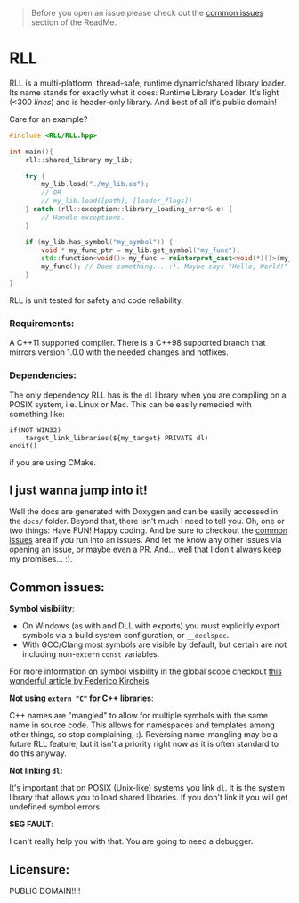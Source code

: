 > Before you open an issue please check out the [common issues](#common-issues) section of the ReadMe.

# RLL

RLL is a multi-platform, thread-safe, runtime dynamic/shared library loader. Its name stands for exactly what it does: Runtime Library Loader. It's light (<300 *lines*) and is header-only library. And best of all it's public domain!

Care for an example?

```cpp 
#include <RLL/RLL.hpp>

int main(){
    rll::shared_library my_lib;

    try {
        my_lib.load("./my_lib.so");
        // OR
        // my_lib.load([path], [loader_flags])
    } catch (rll::exception::library_loading_error& e) {
        // Handle exceptions.
    }

    if (my_lib.has_symbol("my_symbol")) {
        void * my_func_ptr = my_lib.get_symbol("my_func");
        std::function<void()> my_func = reinterpret_cast<void(*)()>(my_func_ptr);
        my_func(); // Does something... :). Maybe says "Hello, World!" or the sort.
    }
}
```

RLL is unit tested for safety and code reliability.

### Requirements:

A C++11 supported compiler. There is a C++98 supported branch that mirrors version 1.0.0 with the needed changes and hotfixes.

### Dependencies:

The only dependency RLL has is the `dl` library when you are compiling on a POSIX system, i.e. Linux or Mac. This can be easily remedied with something like:

```
if(NOT WIN32)
    target_link_libraries(${my_target} PRIVATE dl)
endif()
```

if you are using CMake.

## I just wanna jump into it!

Well the docs are generated with Doxygen and can be easily accessed in the `docs/` folder. Beyond that, there isn't much I need to tell you. Oh, one or two things: Have FUN! Happy coding. And be sure to checkout the [common issues](#common-issues) area if you run into an issues. And let me know any other issues via opening an issue, or maybe even a PR. And... well that I don't always keep my promises... :).

## Common issues:

**Symbol visibility**:

 - On Windows (as with and DLL with exports) you must explicitly export symbols via a build system configuration, or `__declspec`.
 - With GCC/Clang most symbols are visible by default, but certain are not including non-`extern` `const` variables.
  
For more information on symbol visibility in the global scope checkout [this wonderful article by 
Federico Kircheis](https://fekir.info/post/global-variables-in-cpp-libraries/).

**Not using `extern "C"` for C++ libraries**:

C++ names are "mangled" to allow for multiple symbols with the same name in source code. This allows for namespaces and templates among other things, so stop complaining, :). Reversing name-mangling may be a future RLL feature, but it isn't a priority right now as it is often standard to do this anyway.

**Not linking `dl`:**

It's important that on POSIX (Unix-like) systems you link `dl`. It is the system library that allows you to load shared libraries. If you don't link it you will get undefined symbol errors.

**SEG FAULT**:

I can't really help you with that. You are going to need a debugger.

## Licensure:

PUBLIC DOMAIN!!!!